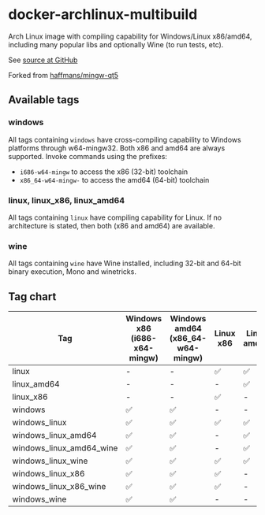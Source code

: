 # docker-archlinux-multibuild
Arch Linux image with compiling capability for Windows/Linux x86/amd64, including many popular libs and optionally Wine (to run tests, etc).

See [source at GitHub](https://github.com/vii1/docker-archlinux-multibuild)

Forked from [haffmans/mingw-qt5](https://hub.docker.com/r/haffmans/mingw-qt5/)

## Available tags

### windows
All tags containing `windows` have cross-compiling capability to Windows platforms through w64-mingw32. Both x86 and amd64 are always supported. Invoke commands using the prefixes:
* `i686-w64-mingw` to access the x86 (32-bit) toolchain
* `x86_64-w64-mingw-` to access the amd64 (64-bit) toolchain

### linux, linux_x86, linux_amd64
All tags containing `linux` have compiling capability for Linux. If no architecture is stated, then both (x86 and amd64) are available.

### wine
All tags containing `wine` have Wine installed, including 32-bit and 64-bit binary execution, Mono and winetricks.

## Tag chart
| Tag | Windows x86 (i686-x64-mingw) | Windows amd64 (x86_64-w64-mingw) | Linux x86 | Linux amd64 | Wine |
| --- | ---------------------------- | -------------------------------- | --------- | ----------- | ---- |
| linux | - | - | ✅ | ✅ | - |
| linux_amd64 | - | - | - | ✅ | - |
| linux_x86 | - | - | ✅ | - | - |
| windows | ✅ | ✅ | - | - | - |
| windows_linux | ✅ | ✅ | ✅ | ✅ | - |
| windows_linux_amd64 | ✅ | ✅ | - | ✅ | - |
| windows_linux_amd64_wine | ✅ | ✅ | - | ✅ | ✅ |
| windows_linux_wine | ✅ | ✅ | ✅ | ✅ | ✅ |
| windows_linux_x86 | ✅ | ✅ | ✅ | - | - |
| windows_linux_x86_wine | ✅ | ✅ | ✅ | - | ✅ |
| windows_wine | ✅ | ✅ | - | - | ✅ |
